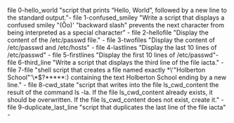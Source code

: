 file 0-hello_world "script that prints “Hello, World”, followed by a new line to the standard output."-
file 1-confused_smiley "Write a script that displays a confused smiley "(Ôo)' "backward slash" prevents the next character from being interpreted as a special character" -
file 2-hellofile "Display the content of the /etc/passwd file." -
file 3-twofiles "Display the content of /etc/passwd and /etc/hosts" -
file 4-lastlines "Display the last 10 lines of /etc/passwd" -
file 5-firstlines "Display the first 10 lines of /etc/passwd"- 
file 6-third_line "Write a script that displays the third line of the file iacta." -
file 7-file "shell script that creates a file named exactly \*\\'"Holberton School"\'\\*$\?\*\*\*\*\*:) containing the text Holberton School ending by a new line." -
file 8-cwd_state "script that writes into the file ls_cwd_content the result of the command ls -la. If the file ls_cwd_content already exists, it should be overwritten. If the file ls_cwd_content does not exist, create it." - 
file 9-duplicate_last_line "script that duplicates the last line of the file iacta" -
